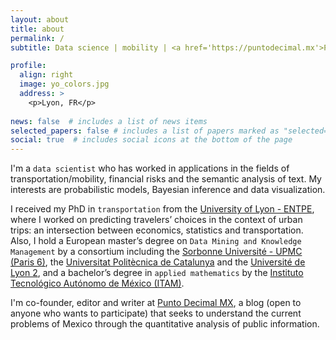 ```yaml
---
layout: about
title: about
permalink: /
subtitle: Data science | mobility | <a href='https://puntodecimal.mx'>Punto Decimal</a>. 

profile:
  align: right
  image: yo_colors.jpg
  address: >
    <p>Lyon, FR</p>
    
news: false  # includes a list of news items
selected_papers: false # includes a list of papers marked as "selected={true}"
social: true  # includes social icons at the bottom of the page
---
```


I'm a `data scientist` who has worked in applications in the fields of transportation/mobility, financial risks and the semantic analysis of text. My interests are probabilistic models, Bayesian inference and data visualization. 

I received my PhD in `transportation` from the [University of Lyon - ENTPE](https://www.entpe.fr/en), where I worked on predicting travelers’ choices in the context of urban trips: an intersection between economics, statistics and transportation. Also, I hold a European master’s degree on `Data Mining and Knowledge Management` by a consortium including the [Sorbonne Université - UPMC (Paris 6)](https://www.sorbonne-universite.fr/), the [Universitat Politècnica de Catalunya](https://www.upc.edu/ca) and the [Université de Lyon 2](https://welcome.univ-lyon2.fr), and a bachelor’s degree in `applied mathematics` by the [Instituto Tecnológico Autónomo de México (ITAM)](https://www.itam.mx).

I'm co-founder, editor and writer at [Punto Decimal MX](https://puntodecimal.mx), a blog (open to anyone who wants to participate) that seeks to understand the current problems of Mexico through the quantitative analysis of public information.

<!-- Link to your social media connections, too. This theme is set up to use [Font Awesome icons](http://fortawesome.github.io/Font-Awesome/) and [Academicons](https://jpswalsh.github.io/academicons/), like the ones below. Add your Facebook, Twitter, LinkedIn, Google Scholar, or just disable all of them. -->
